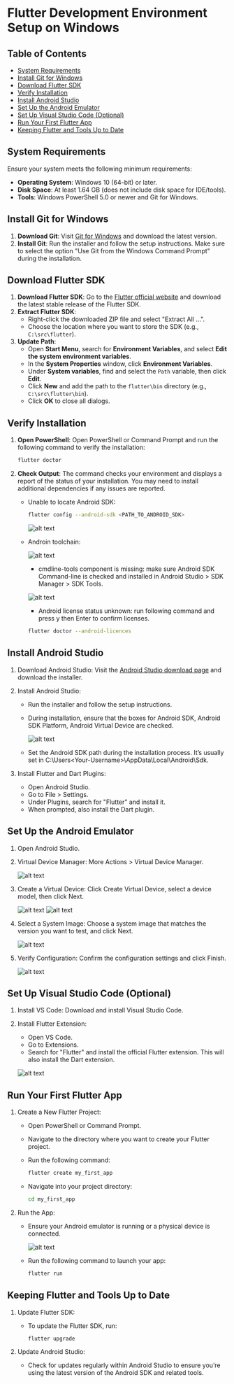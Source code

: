 # Flutter Development Environment Setup on Windows

## Table of Contents

- [System Requirements](#system-requirements)
- [Install Git for Windows](#install-git-for-windows)
- [Download Flutter SDK](#download-flutter-sdk)
- [Verify Installation](#verify-installation)
- [Install Android Studio](#install-android-studio)
- [Set Up the Android Emulator](#set-up-the-android-emulator)
- [Set Up Visual Studio Code (Optional)](#set-up-visual-studio-code-optional)
- [Run Your First Flutter App](#run-your-first-flutter-app)
- [Keeping Flutter and Tools Up to Date](#keeping-flutter-and-tools-up-to-date)

## System Requirements

Ensure your system meets the following minimum requirements:

- **Operating System**: Windows 10 (64-bit) or later.
- **Disk Space**: At least 1.64 GB (does not include disk space for IDE/tools).
- **Tools**: Windows PowerShell 5.0 or newer and Git for Windows.

## Install Git for Windows

1. **Download Git**: Visit [Git for Windows](https://git-scm.com/) and download the latest version.
2. **Install Git**: Run the installer and follow the setup instructions. Make sure to select the option "Use Git from the Windows Command Prompt" during the installation.

## Download Flutter SDK

1. **Download Flutter SDK**: Go to the [Flutter official website](https://flutter.dev/docs/get-started/install/windows) and download the latest stable release of the Flutter SDK.
2. **Extract Flutter SDK**:
   - Right-click the downloaded ZIP file and select "Extract All ...".
   - Choose the location where you want to store the SDK (e.g., `C:\src\flutter`).
3. **Update Path**:
   - Open **Start Menu**, search for **Environment Variables**, and select **Edit the system environment variables**.
   - In the **System Properties** window, click **Environment Variables**.
   - Under **System variables**, find and select the `Path` variable, then click **Edit**.
   - Click **New** and add the path to the `flutter\bin` directory (e.g., `C:\src\flutter\bin`).
   - Click **OK** to close all dialogs.

## Verify Installation

1. **Open PowerShell**: Open PowerShell or Command Prompt and run the following command to verify the installation:

   ```bash
   flutter doctor
   ```

2. **Check Output**: The command checks your environment and displays a report of the status of your installation. You may need to install additional dependencies if any issues are reported.

   - Unable to locate Android SDK:

      ```bash
      flutter config --android-sdk <PATH_TO_ANDROID_SDK>
      ```

      ![alt text](./img/Screenshot%202024-09-04%20115737.png "image")

   - Androin toolchain:

      ![alt text](./img/Screenshot%202024-09-04%20120054.png "image")

      - cmdline-tools component is missing: make sure Android SDK Command-line is checked and installed in Android Studio > SDK Manager > SDK Tools.

      ![alt text](./img/Screenshot%202024-09-04%20151556.png "image")

      - Android license status unknown: run following command and press y then Enter to confirm licenses.

      ```bash
      flutter doctor --android-licences
      ```

## Install Android Studio

1. Download Android Studio: Visit the [Android Studio download page](https://developer.android.com/studio) and download the installer.

2. Install Android Studio:

   - Run the installer and follow the setup instructions.
   - During installation, ensure that the boxes for Android SDK, Android SDK Platform, Android Virtual Device are checked.

      ![alt text](./img/Screenshot%202024-09-04%20105452.png "image")

   - Set the Android SDK path during the installation process. It’s usually set in C:\Users\<Your-Username>\AppData\Local\Android\Sdk.

3. Install Flutter and Dart Plugins:

   - Open Android Studio.
   - Go to File > Settings.
   - Under Plugins, search for "Flutter" and install it.
   - When prompted, also install the Dart plugin.

## Set Up the Android Emulator

1. Open Android Studio.
2. Virtual Device Manager: More Actions > Virtual Device Manager.

   ![alt text](./img/Screenshot%202024-09-04%20152832.png "image")

3. Create a Virtual Device: Click Create Virtual Device, select a device model, then click Next.

   ![alt text](./img/Screenshot%202024-09-04%20151722.png "image")
   ![alt text](./img/Screenshot%202024-09-04%20152604.png "image")

4. Select a System Image: Choose a system image that matches the version you want to test, and click Next.

   ![alt text](./img/Screenshot%202024-09-04%20152610.png "image")

5. Verify Configuration: Confirm the configuration settings and click Finish.

   ![alt text](./img/Screenshot%202024-09-04%20152616.png "image")

## Set Up Visual Studio Code (Optional)

1. Install VS Code: Download and install Visual Studio Code.
2. Install Flutter Extension:
   - Open VS Code.
   - Go to Extensions.
   - Search for "Flutter" and install the official Flutter extension. This will also install the Dart extension.

   ![alt text](./img/Screenshot%202024-09-04%20150605.png "image")

## Run Your First Flutter App

1. Create a New Flutter Project:
   - Open PowerShell or Command Prompt.
   - Navigate to the directory where you want to create your Flutter project.
   - Run the following command:

      ```bash
      flutter create my_first_app
      ```

   - Navigate into your project directory:

      ```bash
      cd my_first_app
      ```

2. Run the App:

   - Ensure your Android emulator is running or a physical device is connected.

      ![alt text](./img/Screenshot%202024-09-04%20153413.png "image")

   - Run the following command to launch your app:

      ```bash
      flutter run
      ```

## Keeping Flutter and Tools Up to Date

1. Update Flutter SDK:

   - To update the Flutter SDK, run:

      ```bash
      flutter upgrade
      ```

2. Update Android Studio:
   - Check for updates regularly within Android Studio to ensure you’re using the latest version of the Android SDK and related tools.

